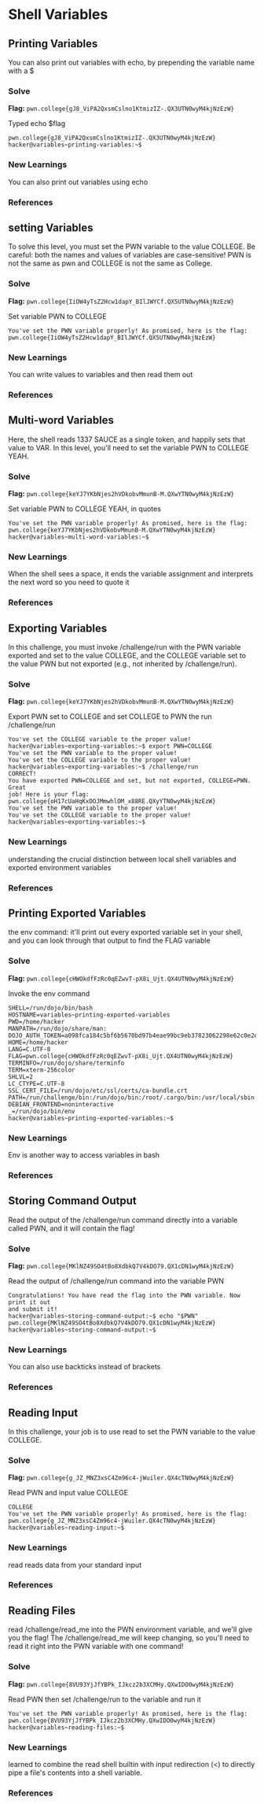 # Shell Variables

## Printing Variables
You can also print out variables with echo, by prepending the variable name with a $

### Solve
**Flag:** `pwn.college{gJ8_ViPA2QxsmCslno1KtmizIZ-.QX3UTN0wyM4kjNzEzW}`

Typed echo $flag

```hacker@variables~printing-variables:~$ echo $FLAG
pwn.college{gJ8_ViPA2QxsmCslno1KtmizIZ-.QX3UTN0wyM4kjNzEzW}
hacker@variables~printing-variables:~$ 
```

### New Learnings
You can also print out variables using echo

### References 



## setting Variables
To solve this level, you must set the PWN variable to the value COLLEGE. Be careful: both the names and values of variables are case-sensitive! PWN is not the same as pwn and COLLEGE is not the same as College.

### Solve
**Flag:** `pwn.college{IiOW4yTsZ2Hcw1dapY_BIlJWYCf.QX5UTN0wyM4kjNzEzW}`

Set variable PWN to COLLEGE 

```hacker@variables~setting-variables:~$ PWN=COLLEGE
You've set the PWN variable properly! As promised, here is the flag:
pwn.college{IiOW4yTsZ2Hcw1dapY_BIlJWYCf.QX5UTN0wyM4kjNzEzW}
```

### New Learnings
You can write values to variables and then read them out 

### References



## Multi-word Variables
Here, the shell reads 1337 SAUCE as a single token, and happily sets that value to VAR. In this level, you'll need to set the variable PWN to COLLEGE YEAH.

### Solve
**Flag:** `pwn.college{keYJ7YKbNjes2hVDkobvMmunB-M.QXwYTN0wyM4kjNzEzW}`

 Set variable PWN to COLLEGE YEAH, in quotes

```hacker@variables~multi-word-variables:~$ PWN="COLLEGE YEAH"
You've set the PWN variable properly! As promised, here is the flag:
pwn.college{keYJ7YKbNjes2hVDkobvMmunB-M.QXwYTN0wyM4kjNzEzW}
hacker@variables~multi-word-variables:~$ 
```

### New Learnings
When the shell sees a space, it ends the variable assignment and interprets the next word so you need to quote it

### References



## Exporting Variables
In this challenge, you must invoke /challenge/run with the PWN variable exported and set to the value COLLEGE, and the COLLEGE variable set to the value PWN but not exported (e.g., not inherited by /challenge/run).

### Solve
**Flag:** `pwn.college{keYJ7YKbNjes2hVDkobvMmunB-M.QXwYTN0wyM4kjNzEzW}`

 Export PWN set to COLLEGE and set COLLEGE to PWN the run /challenge/run

```hacker@variables~exporting-variables:~$ COLLEGE=PWN
You've set the COLLEGE variable to the proper value!
hacker@variables~exporting-variables:~$ export PWN=COLLEGE
You've set the PWN variable to the proper value!
You've set the COLLEGE variable to the proper value!
hacker@variables~exporting-variables:~$ /challenge/run
CORRECT!
You have exported PWN=COLLEGE and set, but not exported, COLLEGE=PWN. Great 
job! Here is your flag:
pwn.college{oH17cUaHqKxDOJMmwhlOM_x88RE.QXyYTN0wyM4kjNzEzW}
You've set the PWN variable to the proper value!
You've set the COLLEGE variable to the proper value!
hacker@variables~exporting-variables:~$ 
```

### New Learnings
understanding the crucial distinction between local shell variables and exported environment variables

### References



## Printing Exported Variables
the env command: it'll print out every exported variable set in your shell, and you can look through that output to find the FLAG variable

### Solve
**Flag:** `pwn.college{cHWOkdfFzRc0qEZwvT-pX8i_Ujt.QX4UTN0wyM4kjNzEzW}`

Invoke the env command

```hacker@variables~printing-exported-variables:~$ env
SHELL=/run/dojo/bin/bash
HOSTNAME=variables~printing-exported-variables
PWD=/home/hacker
MANPATH=/run/dojo/share/man:
DOJO_AUTH_TOKEN=a098fca184c5bf6b5670bd97b4eae99bc9eb37823062298e62c0e2e0a7c0c507
HOME=/home/hacker
LANG=C.UTF-8
FLAG=pwn.college{cHWOkdfFzRc0qEZwvT-pX8i_Ujt.QX4UTN0wyM4kjNzEzW}
TERMINFO=/run/dojo/share/terminfo
TERM=xterm-256color
SHLVL=2
LC_CTYPE=C.UTF-8
SSL_CERT_FILE=/run/dojo/etc/ssl/certs/ca-bundle.crt
PATH=/run/challenge/bin:/run/dojo/bin:/root/.cargo/bin:/usr/local/sbin:/usr/local/bin:/usr/sbin:/usr/bin:/sbin:/bin
DEBIAN_FRONTEND=noninteractive
_=/run/dojo/bin/env
hacker@variables~printing-exported-variables:~$ 
```

### New Learnings
Env is another way to access variables in bash

### References



## Storing Command Output
Read the output of the /challenge/run command directly into a variable called PWN, and it will contain the flag!

### Solve
**Flag:** `pwn.college{MKlNZ49SO4tBo8XdbkQ7V4kDO79.QX1cDN1wyM4kjNzEzW}`

Read the output of /challenge/run command into the variable PWN

```hacker@variables~storing-command-output:~$ PWN=$( /challenge/run)
Congratulations! You have read the flag into the PWN variable. Now print it out 
and submit it!
hacker@variables~storing-command-output:~$ echo "$PWN"
pwn.college{MKlNZ49SO4tBo8XdbkQ7V4kDO79.QX1cDN1wyM4kjNzEzW}
hacker@variables~storing-command-output:~$ 
```

### New Learnings
You can also use backticks instead of brackets

### References



## Reading Input
In this challenge, your job is to use read to set the PWN variable to the value COLLEGE.

### Solve
**Flag:** `pwn.college{g_JZ_MNZ3xsC4Zm96c4-jWuiler.QX4cTN0wyM4kjNzEzW}`

Read PWN and input value COLLEGE

```hacker@variables~reading-input:~$ read PWN
COLLEGE
You've set the PWN variable properly! As promised, here is the flag:
pwn.college{g_JZ_MNZ3xsC4Zm96c4-jWuiler.QX4cTN0wyM4kjNzEzW}
hacker@variables~reading-input:~$ 
```

### New Learnings
read reads data from your standard input

### References


## Reading Files
read /challenge/read_me into the PWN environment variable, and we'll give you the flag! The /challenge/read_me will keep changing, so you'll need to read it right into the PWN variable with one command!

### Solve
**Flag:** `pwn.college{8VU93YjJfYBPk_IJkcz2b3XCMHy.QXwIDO0wyM4kjNzEzW}`

Read PWN then set /challenge/run to the variable and run it

```hacker@variables~reading-files:~$ read PWN < /challenge/read_me
You've set the PWN variable properly! As promised, here is the flag:
pwn.college{8VU93YjJfYBPk_IJkcz2b3XCMHy.QXwIDO0wyM4kjNzEzW}
hacker@variables~reading-files:~$ 
```

### New Learnings
learned to combine the read shell builtin with input redirection (<) to directly pipe a file's contents into a shell variable.

### References
